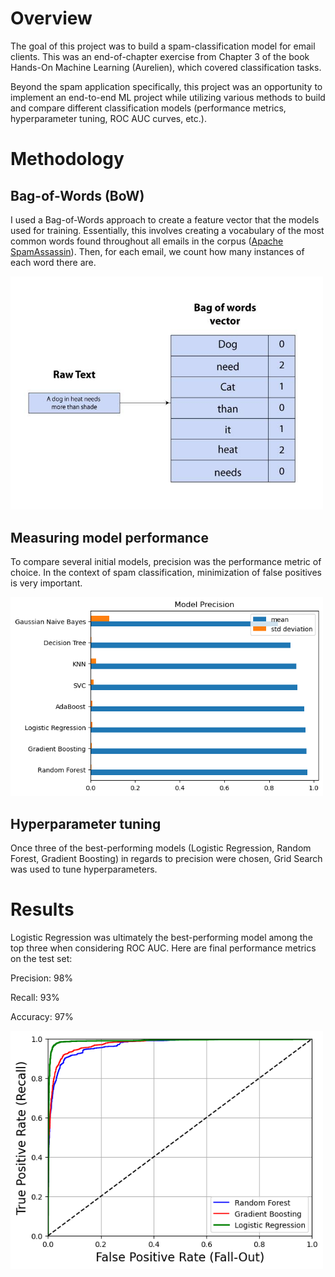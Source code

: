 # Overview 
The goal of this project was to build a spam-classification model for email clients. This was an end-of-chapter exercise from Chapter 3 of the book Hands-On Machine Learning (Aurelien), which covered classification tasks. 

Beyond the spam application specifically, this project was an opportunity to implement an end-to-end ML project while utilizing various methods to build and compare different classification models (performance metrics, hyperparameter tuning, ROC AUC curves, etc.).

# Methodology
## Bag-of-Words (BoW) 
I used a Bag-of-Words approach to create a feature vector that the models used for training. Essentially, this involves creating a vocabulary of the most common words found throughout all emails in the corpus ([Apache SpamAssassin](https://spamassassin.apache.org/old/publiccorpus/)). Then, for each email, we count how many instances of each word there are. 

<img src="figures/bow.jpeg" alt="BoW diagram" width="500">  

## Measuring model performance
To compare several initial models, precision was the performance metric of choice. In the context of spam classification, minimization of false positives is very important. 

<img src="figures/model_precision.png" alt="Untuned model precisions" width="500">  

## Hyperparameter tuning
Once three of the best-performing models (Logistic Regression, Random Forest, Gradient Boosting) in regards to precision were chosen, Grid Search was used to tune hyperparameters. 

# Results
Logistic Regression was ultimately the best-performing model among the top three when considering ROC AUC. Here are final performance metrics on the test set:

Precision: 98%

Recall: 93%

Accuracy: 97%

<img src="figures/roc_auc_curves.png" alt="ROC AUC curves" width="500">



